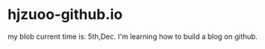 hjzuoo-github.io
================

my blob
current time is: 5th,Dec.
I'm learning how to build a blog on github.
